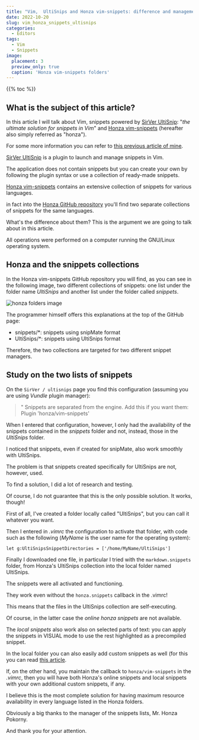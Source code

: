 ```yaml
---
title: "Vim,  UltiSnips and Honza vim-snippets: difference and management of the snippets and UltiSnips folders"
date: 2022-10-20
slug: vim_honza_snippets_ultisnips
categories:
  - Editors
tags:
  - Vim
  - Snippets
image:
  placement: 3
  preview_only: true 
  caption: 'Honza vim-snippets folders'
---
```


{{% toc %}}


## What is the subject of this article?

  In this article I will talk about Vim,  snippets powered by  [SirVer UltiSnip](https://github.com/sirver/UltiSnips): "_the ultimate solution for snippets in Vim_" and [Honza vim-snippets](https://github.com/honza/vim-snippets) (hereafter also simply referred as "honza").

 For some more information you can refer to [this previous article of mine](https://francopasut.netlify.app/post/vim_markdown_snippet_url/).


[SirVer UltiSnip](https://github.com/sirver/UltiSnips) is a plugin to launch and manage snippets in Vim.

The application does not contain snippets but you can create your own by following the plugin syntax or use a collection of ready-made snippets.

[Honza vim-snippets](https://github.com/honza/vim-snippets) contains an extensive collection of snippets for various languages.

in fact into the [Honza GitHub repository](https://github.com/honza/vim-snippets) you'll find two separate collections of snippets for the same languages.

What's the difference about them? This is the argument we are going to talk about in this article.

All operations were performed on a computer running the GNU/Linux operating system.

## Honza and the snippets collections

In the Honza vim-snippets GitHub repository you will find, as you can see in the following image,  two different collections of snippets: one list under the folder name *UltiSnips* and  another list under the folder called *snippets*.


![honza folders image](honza-folders-decorated.jpg)

The programmer himself offers this explanations at the top of the GitHub page:

- snippets/*: snippets using snipMate format
- UltiSnips/*: snippets using UltiSnips format

Therefore, the two collections are targeted for two different snippet managers.

## Study on the two lists of snippets

On the `SirVer / ultisnips` page you find this configuration (assuming you are using _Vundle_ plugin manager):

>" Snippets are separated from the engine. Add this if you want them:
>Plugin 'honza/vim-snippets'

When I entered that configuration, however, I only had the availability of the snippets contained in the *snippets* folder and not, instead, those in the *UltiSnips* folder.

I noticed that snippets, even if created for snipMate, also work smoothly with UltiSnips.

The problem is that snippets created specifically for UltiSnips are not, however, used.

To find a solution, I did a lot of research and testing.

Of course, I do not guarantee that this is the only possible solution. It works, though!

First of all,  I've created a folder locally called "UltiSnips",  but you can call it whatever you want.

Then I entered in *.vimrc* the configuration to activate that folder, with code such as the following (*MyName* is the user name for the operating system):

```vim
let g:UltiSnipsSnippetDirectories = ['/home/MyName/UltiSnips']
```
Finally I downloaded one file, in particular I tried with the `markdown.snippets` folder,  from Honza's UltiSnips collection into the local folder named UltiSnips.

The snippets were all activated and functioning. 

They work even without the `honza.snippets` callback in the .vimrc!

This means that the files in the UltiSnips collection are self-executing. 

Of course, in the latter case the *online honza snippets* are not available.

The *local snippets* also work also on selected parts of text: you can apply the snippets in VISUAL mode to use the rest highlighted as a precompiled snippet.

In the local folder you can also easily add custom snippets as well (for this you can read [this article](https://francopasut.netlify.app/post/vim_markdown_snippet_url/).


If, on the other hand, you maintain the callback to `honza/vim-snippets` in the *.vimrc*, then you will have both Honza's online snippets and local snippets with your own additional custom snippets, if any.

I believe this is the most complete solution for having maximum resource availability in every language listed in the Honza folders.

Obviously a big thanks to the manager of the snippets lists,  Mr. Honza Pokorny.

And thank you for your attention.
